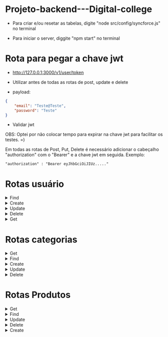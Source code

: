 # Projeto-backend---Digital-college

- Para criar e/ou resetar as tabelas, digite "node src/config/syncforce.js" no terminal

- Para iniciar o server, diggite "npm start" no terminal

# Rota para pegar a chave jwt 
- http://127.0.0.1:3000/v1/user/token

- Utilizar antes de todas as rotas de post, update e delete

- payload:
```json
{
    "email": "Teste@Teste",
    "password": "Teste"
}
```

- Validar jwt

OBS: Optei por não colocar tempo para expirar na chave jwt para facilitar os testes. =)

Em todas as rotas de Post, Put, Delete é necessário adicionar o cabeçalho "authorization" com o "Bearer" e a chave jwt em seguida.
Exemplo:

```
"authorization" : "Bearer eyJhbGciOiJIUz....."
```


# Rotas usuário
<details>
<summary>Find</summary>
Rota: http://127.0.0.1:3000/v1/user/:id

</details>
<details>
<summary>Create</summary>
Rota: http://127.0.0.1:3000/v1/user
requer JWT

payload:
```json
{
	"firstname": "Matheus",
    "surname": "Ferreira",
    "email": "matheus@gmail",
    "password": "2130",
    "confirmPassword": "2130"
} 
```

</details>

<details>
<summary>Update</summary>
Rota: http://127.0.0.1:3000/v1/user/:id

requer JWT

payload:

```json
{
	"firstname": "Matheus",
    "surname": "Ferreira",
    "email": "matheus@gmail",
    "password": "2130",
    "confirmPassword": "2130"
} 
```

</details>
<details>
<summary>Delete</summary>
Rota: http://127.0.0.1:3000/v1/user/:id

requer JWT

</details>
<details>
<summary>Get</summary>
Rota: http://127.0.0.1:3000/v1/user

requer JWT



</details>




# Rotas categorias

<details>
<summary>Get</summary>
Rota: http://127.0.0.1:3000/v1/category/search
</details>
<details>
<summary>Find</summary>
Rota: http://127.0.0.1:3000/v1/category/:id
</details>
<details>
<summary>Create</summary>
Rota: http://127.0.0.1:3000/v1/category

- requer JWT

payload:

```json
{
  "name": "Shoes",
  "slug": "shoes",
  "use_in_menu": true
}  
```

</details>
<details>
<summary>Update</summary>
Rota: http://127.0.0.1:3000/v1/category/:id

- requer JWT

payload:

```json
{
  "name": "Shoes",
  "slug": "shoes",
  "use_in_menu": true
}  
```

</details>

<details>
<summary>Delete</summary>
Rota: http://127.0.0.1:3000/v1/category/id

requer JWT
</details>


# Rotas Produtos
<details>
<summary>Get</summary>
Rota: http://127.0.0.1:3000/v1/product/search
</details>

<details>
<summary>Find</summary>
Rota: http://127.0.0.1:3000/v1/product/:id
</details>

<details>
<summary>Update</summary>
Rota: http://127.0.0.1:3000/v1/product/:id
</details>

<details>
<summary>Delete</summary>
Rota: http://127.0.0.1:3000/v1/product/:id
</details>

<details>
<summary>Create</summary>
Rota: http://127.0.0.1:3000/v1/product

- requer JWT
requer que seja criado as categorias antes

payload:

```json
 {
    "enabled": true,
    "name": "Produto 01",
    "slug": "produto-01",
    "stock": 10,
    "description": "Descrição do produto 01",
    "price": 119.90,
    "price_with_discount": 99.90,
    "category_ids": [1,2,3],
    "images": [ 
      {
        "type": "image/png",
        "path": "base64 da imagem 1" 
      },
      {
        "type": "image/png",
        "path": "base64 da imagem 2" 
      },
      {
        "type": "image/jpg",
        "path": "base64 da imagem 3" 
      }
    ],
    "options": [
      {
        "title": "Cor",
        "shape": "square",
        "radius": 4,
        "type": "text",
        "values": ["PP", "GG", "M"]
      }
    ]
  }
```

</details>



